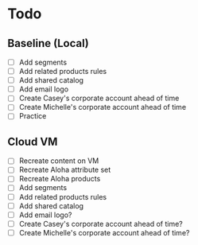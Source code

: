# Todo

## Baseline (Local)
* [ ] Add segments
* [ ] Add related products rules
* [ ] Add shared catalog
* [ ] Add email logo
* [ ] Create Casey's corporate account ahead of time
* [ ] Create Michelle's corporate account ahead of time
* [ ] Practice

## Cloud VM
* [ ] Recreate content on VM
* [ ] Recreate Aloha attribute set
* [ ] Recreate Aloha products
* [ ] Add segments
* [ ] Add related products rules
* [ ] Add shared catalog
* [ ] Add email logo?
* [ ] Create Casey's corporate account ahead of time?
* [ ] Create Michelle's corporate account ahead of time?